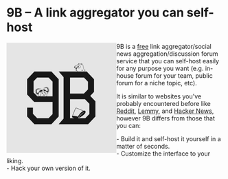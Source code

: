 # 9B – A link aggregator you can self-host

<img align="left" src="art/icon-with-tech-mascots.svg" width="256px">

9B is a [free] link aggregator/social news aggregation/discussion forum
service that you can self-host easily for any purpose you want (e.g.
in-house forum for your team, public forum for a niche topic, etc).

It is similar to websites you've probably encountered before like [Reddit],
[Lemmy], and [Hacker News], however 9B differs from those that you can:

\- Build it and self-host it yourself in a matter of seconds. \
\- Customize the interface to your liking. \
\- Hack your own version of it.

[free]: https://www.gnu.org/philosophy/free-sw.en.html
[Reddit]: https://old.reddit.com
[Lemmy]: https://join-lemmy.org/
[Hacker News]: https://news.ycombinator.com
